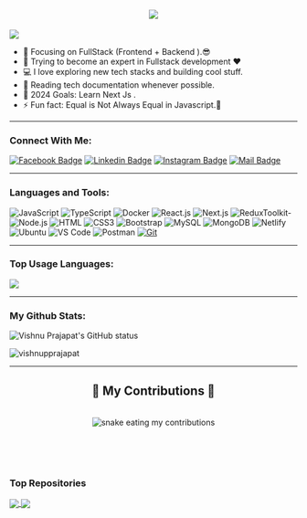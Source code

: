 <h1 align="center">
  <a href="https://git.io/typing-svg">
    <img src="https://readme-typing-svg.herokuapp.com/?lines=Hello,+There!+👋;This+is+VISHNU+PRAJAPAT....;Nice+to+meet+you!&center=true&size=25">
  </a>
</h1>

![](https://komarev.com/ghpvc/?username=vishnupprajapat&color=brightgreen)

- 🔭 Focusing on FullStack (Frontend + Backend ).😎
- 🌱 Trying to become an expert in Fullstack development ❤
- 💻 I love exploring new tech stacks and building cool stuff.
- 📰 Reading tech documentation whenever possible.
- 🥅 2024 Goals: Learn Next Js .
- ⚡ Fun fact: Equal is Not Always Equal in Javascript.🤣

---

### Connect With Me:

[![Facebook Badge](https://img.shields.io/badge/Facebook-1877F2?style=for-the-badge&logo=facebook&logoColor=white)](https://www.facebook.com/vishnu.prajapat.3726613)
[![Linkedin Badge](https://img.shields.io/badge/LinkedIn-0077B5?style=for-the-badge&logo=linkedin&logoColor=white)](https://www.linkedin.com/in/vishnu-prajapat-ab3588259/) [![Instagram Badge](https://img.shields.io/badge/Instagram-E4405F?style=for-the-badge&logo=instagram&logoColor=white)](https://instagram.com/dev.vishnuprajapat)
[![Mail Badge](https://img.shields.io/badge/Gmail-D14836?style=for-the-badge&logo=gmail&logoColor=white)](mailto:vishnupprajapat20000@gmail.com)

---

### Languages and Tools:

![JavaScript](https://img.shields.io/badge/JavaScript-F7DF1E?style=flat-square&logo=javascript&logoColor=black)
![TypeScript](https://img.shields.io/badge/TypeScript-007ACC?style=flat-square&logo=typescript&logoColor=white)
![Docker](https://img.shields.io/badge/Docker-0CC1F3?style=flat-square&logo=docker&logoColor=white)
![React.js](https://img.shields.io/badge/React.js-0081CB?style=flat-square&logo=react&logoColor=61DAFB)
![Next.js](https://img.shields.io/badge/Next.js-f7f7f7?style=flastic&logo=Next.js&logoColor=000000)
![ReduxToolkit-](https://img.shields.io/badge/ReduxToolkit-black?style=flastic&logo=Redux&logoColor=764ABC)
![Node.js](https://img.shields.io/badge/Node.js-43853D?style=flat-square&logo=node.js&logoColor=white)
![HTML](https://img.shields.io/badge/HTML5-E34F26?style=flat-square&logo=html5&logoColor=white)
![CSS3](https://img.shields.io/badge/CSS3-1572B6?style=flat-square&logo=css3&logoColor=white)
![Bootstrap](https://img.shields.io/badge/Bootstrap-563D7C?style=flat-square&logo=bootstrap&logoColor=white)
![MySQL](https://img.shields.io/badge/MySQL-005C84?style=flat-square&logo=mysql&logoColor=white)
![MongoDB](https://img.shields.io/badge/MongoDB-F7F7F7?style=flat-square&logo=mongodb&logoColor=49A248)
![Netlify](https://img.shields.io/badge/Netlify-00C7B7?style=flat-square&logo=netlify&logoColor=white)
![Ubuntu](https://img.shields.io/badge/Ubuntu-E05924?style=flat-square&logo=ubuntu&logoColor=black)
![VS Code](https://img.shields.io/badge/VisualStudio-2C2B30?style=flastic&logo=VisualStudioCode&logoColor=007ACC)
![Postman](https://img.shields.io/badge/Postman-f7f7f7?style=flastic&logo=Postman&logoColor=FF6C37)
 <a href="#"><img alt="Git" src="https://img.shields.io/badge/Git-F05033.svg?logo=git&logoColor=white"></a>

---


### Top Usage Languages:

<img align="center" src="https://github-readme-stats.vercel.app/api/top-langs/?username=said7388&layout=compact&theme=yeblu&hide_border=true&&langs_count=8" />

---
### My Github Stats:

<p>
  <img align="center" src="https://github-readme-stats.vercel.app/api?username=vishnupprajapat&show_icons=true&include_all_commits=true&theme=nightowl&hide_border=true" alt="Vishnu Prajapat's GitHub status" />
</p>
<p>
  <img align="center" src="https://github-readme-streak-stats.herokuapp.com/?user=vishnupprajapat&theme=nightowl" alt="vishnupprajapat" />
</p>

---
<div align="center">
  <h2>🐍 My Contributions 🐍</h2>
  <br>
  <img alt="snake eating my contributions" src="https://raw.githubusercontent.com/vishnupprajapat/output/github-contribution-grid-snake.svg" />
  
  <br/><br/><br/>
</div>

### Top Repositories

<a href="https://github.com/vishnupprajapat/E-commerce-admin">
  <img align="center" src="https://github-readme-stats.vercel.app/api/pin/?username=vishnupprajapat&repo=E-commerce-admin&theme=nightowl" />
</a>
<a href="https://github.com/vishnupprajapat/netflix">
  <img align="center" src="https://github-readme-stats.vercel.app/api/pin/?username=vishnupprajapat&repo=netflix&theme=nightowl" />
</a>

